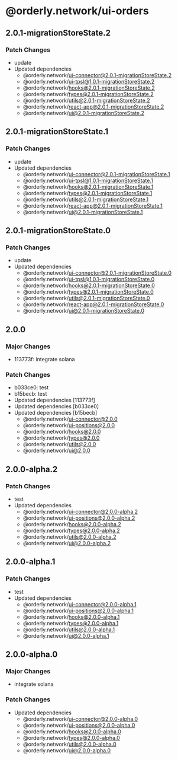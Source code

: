 # @orderly.network/ui-orders

## 2.0.1-migrationStoreState.2

### Patch Changes

- update
- Updated dependencies
  - @orderly.network/ui-connector@2.0.1-migrationStoreState.2
  - @orderly.network/ui-tpsl@1.0.1-migrationStoreState.2
  - @orderly.network/hooks@2.0.1-migrationStoreState.2
  - @orderly.network/types@2.0.1-migrationStoreState.2
  - @orderly.network/utils@2.0.1-migrationStoreState.2
  - @orderly.network/react-app@2.0.1-migrationStoreState.2
  - @orderly.network/ui@2.0.1-migrationStoreState.2

## 2.0.1-migrationStoreState.1

### Patch Changes

- update
- Updated dependencies
  - @orderly.network/ui-connector@2.0.1-migrationStoreState.1
  - @orderly.network/ui-tpsl@1.0.1-migrationStoreState.1
  - @orderly.network/hooks@2.0.1-migrationStoreState.1
  - @orderly.network/types@2.0.1-migrationStoreState.1
  - @orderly.network/utils@2.0.1-migrationStoreState.1
  - @orderly.network/react-app@2.0.1-migrationStoreState.1
  - @orderly.network/ui@2.0.1-migrationStoreState.1

## 2.0.1-migrationStoreState.0

### Patch Changes

- update
- Updated dependencies
  - @orderly.network/ui-connector@2.0.1-migrationStoreState.0
  - @orderly.network/ui-tpsl@1.0.1-migrationStoreState.0
  - @orderly.network/hooks@2.0.1-migrationStoreState.0
  - @orderly.network/types@2.0.1-migrationStoreState.0
  - @orderly.network/utils@2.0.1-migrationStoreState.0
  - @orderly.network/react-app@2.0.1-migrationStoreState.0
  - @orderly.network/ui@2.0.1-migrationStoreState.0

## 2.0.0

### Major Changes

- 113773f: integrate solana

### Patch Changes

- b033ce0: test
- b15becb: test
- Updated dependencies [113773f]
- Updated dependencies [b033ce0]
- Updated dependencies [b15becb]
  - @orderly.network/ui-connector@2.0.0
  - @orderly.network/ui-positions@2.0.0
  - @orderly.network/hooks@2.0.0
  - @orderly.network/types@2.0.0
  - @orderly.network/utils@2.0.0
  - @orderly.network/ui@2.0.0

## 2.0.0-alpha.2

### Patch Changes

- test
- Updated dependencies
  - @orderly.network/ui-connector@2.0.0-alpha.2
  - @orderly.network/ui-positions@2.0.0-alpha.2
  - @orderly.network/hooks@2.0.0-alpha.2
  - @orderly.network/types@2.0.0-alpha.2
  - @orderly.network/utils@2.0.0-alpha.2
  - @orderly.network/ui@2.0.0-alpha.2

## 2.0.0-alpha.1

### Patch Changes

- test
- Updated dependencies
  - @orderly.network/ui-connector@2.0.0-alpha.1
  - @orderly.network/ui-positions@2.0.0-alpha.1
  - @orderly.network/hooks@2.0.0-alpha.1
  - @orderly.network/types@2.0.0-alpha.1
  - @orderly.network/utils@2.0.0-alpha.1
  - @orderly.network/ui@2.0.0-alpha.1

## 2.0.0-alpha.0

### Major Changes

- integrate solana

### Patch Changes

- Updated dependencies
  - @orderly.network/ui-connector@2.0.0-alpha.0
  - @orderly.network/ui-positions@2.0.0-alpha.0
  - @orderly.network/hooks@2.0.0-alpha.0
  - @orderly.network/types@2.0.0-alpha.0
  - @orderly.network/utils@2.0.0-alpha.0
  - @orderly.network/ui@2.0.0-alpha.0
